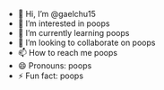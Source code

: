 - 👋 Hi, I’m @gaelchu15
- 👀 I’m interested in poops
- 🌱 I’m currently learning poops
- 💞️ I’m looking to collaborate on poops
- 📫 How to reach me poops
- 😄 Pronouns: poops
- ⚡ Fun fact: poops

<!---
gaelchu15/gaelchu15 is a ✨ special ✨ repository because its `README.md` (this file) appears on your GitHub profile.
You can click the Preview link to take a look at your changes.
--->
